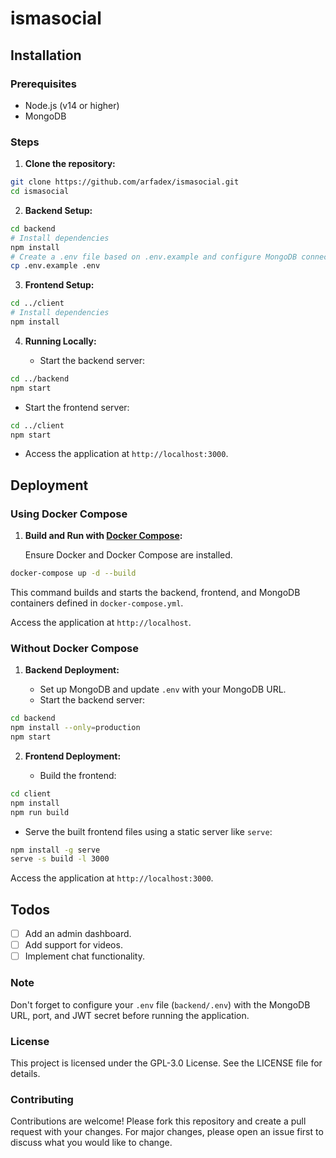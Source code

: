 # ismasocial

## Installation

### Prerequisites

- Node.js (v14 or higher)
- MongoDB
### Steps

1. **Clone the repository:**

```bash
git clone https://github.com/arfadex/ismasocial.git
cd ismasocial
```

2. **Backend Setup:**

```bash
cd backend
# Install dependencies
npm install
# Create a .env file based on .env.example and configure MongoDB connection
cp .env.example .env
```

3. **Frontend Setup:**

```bash
cd ../client
# Install dependencies
npm install
```

4. **Running Locally:**

   - Start the backend server:

```bash
cd ../backend
npm start
```

   - Start the frontend server:

```bash
cd ../client
npm start
```

   - Access the application at `http://localhost:3000`.

## Deployment

### Using Docker Compose

1. **Build and Run with [Docker Compose](docker-compose.yml):**

   Ensure Docker and Docker Compose are installed.

```bash
docker-compose up -d --build
```

   This command builds and starts the backend, frontend, and MongoDB containers defined in `docker-compose.yml`.

   Access the application at `http://localhost`.
### Without Docker Compose

1. **Backend Deployment:**

   - Set up MongoDB and update `.env` with your MongoDB URL.
   - Start the backend server:

```bash
cd backend
npm install --only=production
npm start
```

2. **Frontend Deployment:**

   - Build the frontend:

```bash
cd client
npm install
npm run build
```

   - Serve the built frontend files using a static server like `serve`:

```bash
npm install -g serve
serve -s build -l 3000
```

   Access the application at `http://localhost:3000`.

## Todos

- [ ] Add an admin dashboard.
- [ ] Add support for videos.
- [ ] Implement chat functionality.

### Note

Don't forget to configure your `.env` file (`backend/.env`) with the MongoDB URL, port, and JWT secret before running the application.

### License

This project is licensed under the GPL-3.0 License. See the LICENSE file for details.

### Contributing

Contributions are welcome! Please fork this repository and create a pull request with your changes. For major changes, please open an issue first to discuss what you would like to change.
